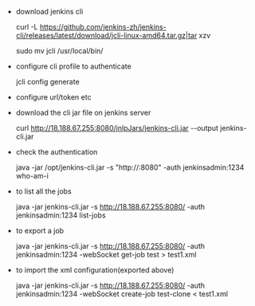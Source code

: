 

- download jenkins cli
  
   curl -L https://github.com/jenkins-zh/jenkins-cli/releases/latest/download/jcli-linux-amd64.tar.gz|tar xzv
   
   sudo mv jcli /usr/local/bin/

- configure cli profile to authenticate
 
   jcli config generate
   
- configure url/token etc

- download the cli jar file on jenkins server
  
    curl http://18.188.67.255:8080/jnlpJars/jenkins-cli.jar --output jenkins-cli.jar
    
- check the authentication
  
  java -jar /opt/jenkins-cli.jar -s "http://<public-ip-jenkins-server>:8080" -auth jenkinsadmin:1234 who-am-i

- to list all the jobs
  
  java -jar jenkins-cli.jar -s http://18.188.67.255:8080/ -auth jenkinsadmin:1234 list-jobs
  
- to export a job
  
  java -jar jenkins-cli.jar -s http://18.188.67.255:8080/ -auth jenkinsadmin:1234 -webSocket get-job test > test1.xml
 
  
- to import the xml configuration(exported above)
  
  java -jar jenkins-cli.jar -s http://18.188.67.255:8080/ -auth jenkinsadmin:1234 -webSocket create-job test-clone < test1.xml

                                                                                                                              
